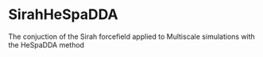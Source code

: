 # SirahHeSpaDDA
The conjuction of the Sirah forcefield applied to Multiscale simulations with the HeSpaDDA method
